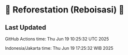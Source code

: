 
# 🌳 Reforestation (Reboisasi) 🌲

## Last Updated

GitHub Actions time: Thu Jun 19 10:25:32 UTC 2025

Indonesia/Jakarta time: Thu Jun 19 17:25:32 WIB 2025
